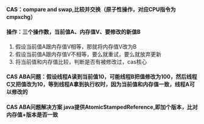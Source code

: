 

#### CAS：compare and swap,比较并交换（原子性操作，对应CPU指令为cmpxchg）

#### 操作：三个操作数，当前值A、内存值V、要修改的新值B

1. 假设当前值A跟内存值V相等，那就将内存值V改为B
2. 假设当前值A跟内存值V不相等，要么就重试，要么就放弃更新
3. 将当前值和内存值比较，判断是否有被修改过，cas核心

#### CAS ABA问题：假设线程A读到当前值10，可能线程B把值修改为100，然后线程C又把值改为10，等到线程A拿到执行权时，因为当前值和内存值一致，线程A可以修改的

#### CAS ABA问题解决方案 java提供AtomicStampedReference,即加个版本，比对内存值+版本是否一致